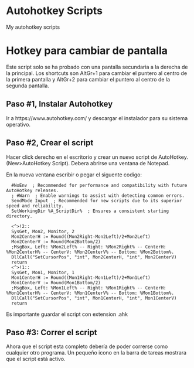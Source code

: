 # Autohotkey Scripts
My autohotkey scripts

<h1> Hotkey para cambiar de pantalla</h1>
<p>
Este script solo se ha probado con una pantalla secundaria a la derecha de la principal.
Los shortcuts son AltGr+1 para cambiar el puntero al centro de la primera pantalla y AltGr+2 para cambiar el puntero al centro de la segunda pantalla.
</p>

<h2> Paso #1, Instalar Autohotkey </h2>
<p>
Ir a https://www.autohotkey.com/ y descargar el instalador para su sistema operativo.
</p>

<h2> Paso #2, Crear el script </h2>
<p>
Hacer click derecho en el escritorio y crear un nuevo script de AutoHotkey. (New>AutoHotkey Script).
Debera abrirse una ventana de Notepad.
</P>

<p>En la nueva ventana escribir o pegar el siguente codigo:</p>

```
  #NoEnv  ; Recommended for performance and compatibility with future AutoHotkey releases.
  ; #Warn  ; Enable warnings to assist with detecting common errors.
  SendMode Input  ; Recommended for new scripts due to its superior speed and reliability.
  SetWorkingDir %A_ScriptDir%  ; Ensures a consistent starting directory.

  <^>!2::
  SysGet, Mon2, Monitor, 2
  Mon2CenterH := Round((Mon2Right-Mon2Left)/2+Mon2Left)
  Mon2CenterV := Round(Mon2Bottom/2)
  ;MsgBox, Left: %Mon2Left% -- Right: %Mon2Right% -- CenterH: %Mon2CenterH% -- CenterV: %Mon2CenterV% -- Bottom: %Mon2Bottom%.
  DllCall("SetCursorPos", "int", Mon2CenterH, "int", Mon2CenterV)
  return
  <^>!1::
  SysGet, Mon1, Monitor, 1
  Mon1CenterH := Round((Mon1Right-Mon1Left)/2+Mon1Left)
  Mon1CenterV := Round(Mon1Bottom/2)
  ;MsgBox, Left: %Mon1Left% -- Right: %Mon1Right% -- CenterH: %Mon1CenterH% -- CenterV: %Mon1CenterV% -- Bottom: %Mon1Bottom%.
  DllCall("SetCursorPos", "int", Mon1CenterH, "int", Mon1CenterV)
  return
```
<p> Es importante guardar el script con extension .ahk </p>

<h2> Paso #3: Correr el script </h2>
<p>Ahora que el script esta completo debería de poder correrse como cualquier otro programa. Un pequeño icono en la barra de tareas mostrara que el script está activo.</p>
